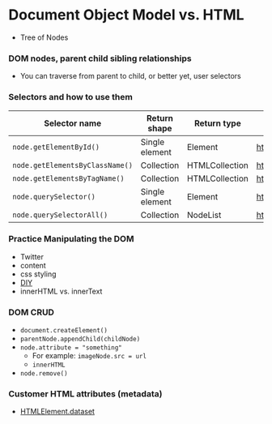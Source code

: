 # Document Object Model vs. HTML
- Tree of Nodes

### DOM nodes, parent child sibling relationships
- You can traverse from parent to child, or better yet, user selectors

### Selectors and how to use them

| Selector name                   | Return shape   | Return type    | Reference             |
| ------------------------------- | -------------- | -------------- | --------------------- |
| `node.getElementById()`         | Single element | Element        | https://goo.gl/8cHGoy |
| `node.getElementsByClassName()` | Collection     | HTMLCollection | https://goo.gl/qcAhcp |
| `node.getElementsByTagName()`   | Collection     | HTMLCollection | https://goo.gl/QHozSh |
| `node.querySelector()`          | Single element | Element        | https://goo.gl/6Pqbcc |
| `node.querySelectorAll()`       | Collection     | NodeList       | https://goo.gl/vTfXza |

### Practice Manipulating the DOM
- Twitter
- content
- css styling
- [DIY](https://en.wikipedia.org/wiki/Document_Object_Model)
- innerHTML vs. innerText

### DOM CRUD
- `document.createElement()`
- `parentNode.appendChild(childNode)`
- `node.attribute = "something" `
  - For example: `imageNode.src = url`
  - `innerHTML`
- `node.remove()`

### Customer HTML attributes (metadata)
- [HTMLElement.dataset](https://developer.mozilla.org/en-US/docs/Web/API/HTMLElement/dataset)
